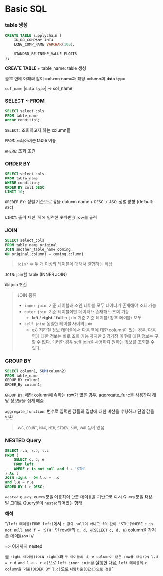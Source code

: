 # Basic SQL

### table 생성

```sql
CREATE TABLE supplychain (
	ID_BB_COMPANY INT4,
    LONG_COMP_NAME VARCHAR(100),
    ...
    STANDRD_RELTNSHP_VALUE FLOAT8
);
```

**CREATE TABLE** + table_name: table 생성

괄호 안에 아래와 같이 column name과 해당 column의 data type

`col_name` [`data type`] => col_name



### SELECT ~ FROM

```sql
SELECT select_cols
FROM table_name
WHERE condition;
```

`SELECT` : 조회하고자 하는 column들

`FROM`: 조회하려는 table 이름

`WHERE`: 조회 조건



### ORDER BY

```sql
SELECT select_cols
FROM table_name
WHERE condition;
ORDER BY col1 DESC
LIMIT 10;
```

`OREDER BY`: 정렬 기준으로 삼을 column name + `DESC / ASC`: 정렬 방향 (default: `ASC`)

`LIMIT`: 출력 제한, 뒤에 입력한 숫자만큼 row를 출력



### JOIN

```sql
SELECT select_cols
FROM table_name original
JOIN another_table_name coming
ON original.column1 = coming.column1
```

> `join?` => 두 개 이상의 테이블에 대해서 결합하는 작업

`JOIN`: join할 table (INNER JOIN)

`ON` join 조건

> JOIN 종류
>
> - `inner join`:  기준 테이블과 조인 테이블 모두 데이터가 존재해야 조회 가능
> - `outer join`: 기준 테이블에만 데이터가 존재해도 조회 가능 
>   - **left** / **right** / **full** => join 기준 기준 테이블/ 참조 테이블/ 모두
> - `self join`: 동일한 테이블 사이의 join
>   - ex) 지하철 정보 테이블에서 다음 역에 대한 column이 있는 경우, 다음 역에 대한 정보는 바로 조회 가능 하지만 2 정거장 이후에 대한 정보는 구할 수 없다. 이러한 경우 self join을 사용하여 원하는 정보를 조회할 수 있다.



### GROUP BY

```sql
SELECT column1, SUM(column2)
FROM table_name
GROUP_BY column1
ORDER_By column1;
```

`GROUP BY`: 해당 column에 속하는 row가 많은 경우, aggregate_func을 사용하여 해당 정보들을 집계 해줌

`aggregate_function`: 변수로 입력한 값들의 집합에 대한 계산을 수행하고 단일 값을 반환

> `AVG`, `COUNT`, `MAX`, `MIN`, `STDEV`,  `SUM`, `VAR` 등이 있음



### NESTED Query

```sql
SELECT r.a, r.b, l.c
FROM (
	SELECT c, d, e
	FROM left
	WHERE c is not null and f = 'STH'
) As l
JOIN right r ON l.d = r.d
and l.e = r.e
ORDER BY l.c DESC;
```

`nested Query`: query문을 이용하여 만든 테이블을 기반으로 다시 Query문을 작성. 말 그대로 Query문이 `nested`되어있는 형태

**해석**

"/`left 테이블(FROM left)`에서 `c 값이 null이 아니고 f의 값이 'STH'(WHERE c is not null and f = 'STH')`인 row들의 `c, d, e(SELECT c, d, e)` column을 가져온 테이블(as l)/ 

=> 여기까지 nested

을 `right 테이블(JOIN right)`과 `두 테이블의 d, e column이 같은 row를 대상(ON l.d = r.d and l.e - r.e)`으로 `left inner join`을 실행한 다음, `left 테이블의 c column을 기준(ORDER BY l.c)`으로 `내림차순(DESC)으로 정렬`"









